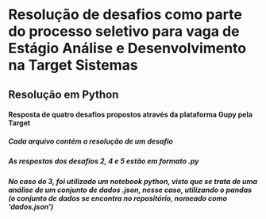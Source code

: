 
# Resolução de desafios como parte do processo seletivo para vaga de Estágio Análise e Desenvolvimento na Target Sistemas

## Resolução em Python

#### Resposta de quatro desafios propostos através da plataforma Gupy pela Target

##### Cada arquivo contém a resolução de um desafio

##### As respostas dos desafios 2, 4 e 5 estão em formato .py

##### No caso do 3, foi utilizado um notebook python, visto que se trata de uma análise de um conjunto de dados .json, nesse caso, utilizando o pandas (o conjunto de dados se encontra no repositório, nomeado como 'dados.json')